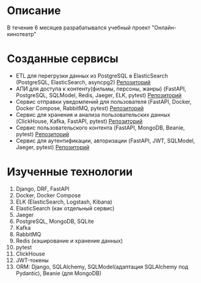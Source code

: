 # Описание

В течение 6 месяцев разрабатывался учебный проект "Онлайн-кинотеатр"

# Созданные сервисы

- ETL для перегрузки данных из PostgreSQL в ElasticSearch (PostgreSQL, ElasticSearch, asyncpg2) [Репозиторий](https://github.com/likeinlife-Yandex-Practicum/postgres-elastic-etl)
- АПИ для доступа к контенту(фильмы, персоны, жанры) (FastAPI, PostgreSQL, SQLModel, Redis, Jaeger, ELK, pytest) [Репозиторий](https://github.com/likeinlife-Yandex-Practicum/content)
- Сервис отправки уведомлений для пользователя (FastAPI, Docker, Docker Compose, RabbitMQ, pytest) [Репозиторий](https://github.com/likeinlife-Yandex-Practicum/notification)
- Сервис для хранения и анализа пользовательских данных (ClickHouse, Kafka, FastAPI, pytest) [Репозиторий](https://github.com/likeinlife-Yandex-Practicum/ugc1)
- Сервис пользовательского контента (FastAPI, MongoDB, Beanie, pytest) [Репозиторий](https://github.com/likeinlife-Yandex-Practicum/ugc2)
- Сервис для аутентификации, авторизации (FastAPI, JWT, SQLModel, Jaeger, pytest) [Репозиторий](https://github.com/likeinlife-Yandex-Practicum/auth)

# Изученные технологии

1. Django, DRF, FastAPI
2. Docker, Docker Compose
3. ELK (ElasticSearch, Logstash, Kibana)
4. ElasticSearch (как отдельный сервис)
5. Jaeger
6. PostgreSQL, MongoDB, SQLite
7. Kafka
8. RabbitMQ
9. Redis (кэширование и хранение данных)
10. pytest
11. ClickHouse
12. JWT-токены
13. ORM: Django, SQLAlchemy, SQLModel(адаптация SQLAlchemy под Pydantic), Beanie (для MongoDB)

